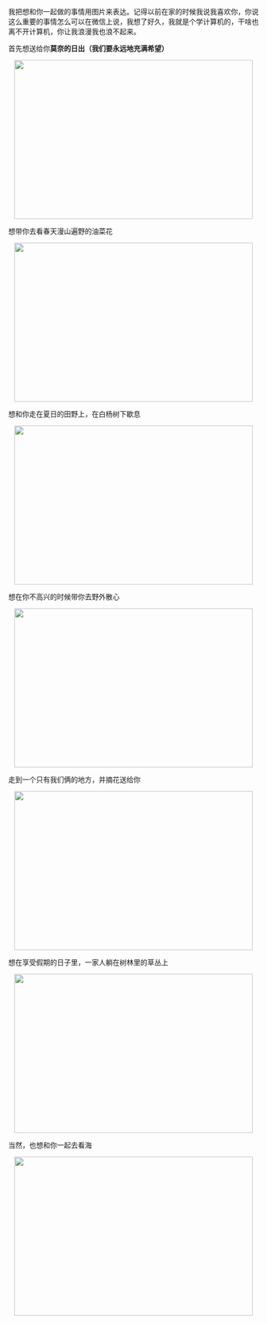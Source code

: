 我把想和你一起做的事情用图片来表达。记得以前在家的时候我说我喜欢你，你说这么重要的事情怎么可以在微信上说，我想了好久，我就是个学计算机的，干啥也离不开计算机，你让我浪漫我也浪不起来。

首先想送给你**莫奈的日出（我们要永远地充满希望）** 
<div style="text-align:center"><img src="https://pic1.zhimg.com/v2-641fcf90c0cce22af1bb99d8018c5633_1440w.jpg?source=172ae18b" width = "480" height = "320" align=center/></div>

想带你去看春天漫山遍野的油菜花
<div style="text-align:center"><img src="https://gimg2.baidu.com/image_search/src=http%3A%2F%2Fnimg.ws.126.net%2F%3Furl%3Dhttp%3A%2F%2Fdingyue.ws.126.net%2F2021%2F0612%2F33fc7152j00quk9yf003xc000m800g5m.jpg%26thumbnail%3D650x2147483647%26quality%3D80%26type%3Djpg&refer=http%3A%2F%2Fnimg.ws.126.net&app=2002&size=f9999,10000&q=a80&n=0&g=0n&fmt=auto?sec=1650281196&t=380ff4bce429f7f2db473537a603f65c" width = "480" height = "320" align=center/></div>

想和你走在夏日的田野上，在白杨树下歇息
<div style="text-align:center"><img src="https://gimg2.baidu.com/image_search/src=http%3A%2F%2Fimg2.027art.cn%2Fimg%2F2020%2F09%2F28%2F1601280644969122.jpg&refer=http%3A%2F%2Fimg2.027art.cn&app=2002&size=f9999,10000&q=a80&n=0&g=0n&fmt=auto?sec=1650281179&t=902ad6b9147c79c8cfd686b77c4d92cf" width = "480" height = "320" align=center/></div>

想在你不高兴的时候带你去野外散心
<div style="text-align:center"><img src="https://gimg2.baidu.com/image_search/src=http%3A%2F%2Fb-ssl.duitang.com%2Fuploads%2Fitem%2F201603%2F30%2F20160330203228_cEafL.thumb.700_0.jpeg&refer=http%3A%2F%2Fb-ssl.duitang.com&app=2002&size=f9999,10000&q=a80&n=0&g=0n&fmt=auto?sec=1650281285&t=7e30dcd5e8a7d3a69323247a1b8c0d5a" width = "480" height = "320" align=center/></div>

走到一个只有我们俩的地方，并摘花送给你
<div style="text-align:center"><img src="https://gimg2.baidu.com/image_search/src=http%3A%2F%2F5b0988e595225.cdn.sohucs.com%2Fimages%2F20180206%2F4182bd9555b34a7aa3c17385d996e0fa.jpeg&refer=http%3A%2F%2F5b0988e595225.cdn.sohucs.com&app=2002&size=f9999,10000&q=a80&n=0&g=0n&fmt=auto?sec=1650281365&t=0fc30051834ee5e475578350085a9ee0" width = "480" height = "320" align=center/></div>

想在享受假期的日子里，一家人躺在树林里的草丛上
<div style="text-align:center"><img src="https://pica.zhimg.com/80/v2-eda7020ddcd156d429e1285553dd31fd_720w.jpg?source=1940ef5c" width = "480" height = "320" align=center/></div>

当然，也想和你一起去看海
<div style="text-align:center"><img src="https://pic2.zhimg.com/80/v2-66e5a82bf80d854de40d47f25e42fc61_720w.jpg?source=1940ef5c" width = "480" height = "320" align=center/></div>
